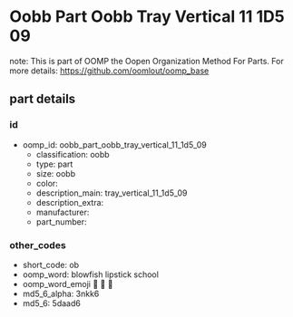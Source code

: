 # Oobb Part Oobb Tray Vertical 11 1D5 09  

note: This is part of OOMP the Oopen Organization Method For Parts. For more details: https://github.com/oomlout/oomp_base

##  part details





### id
* oomp_id: oobb_part_oobb_tray_vertical_11_1d5_09
  * classification: oobb
  * type: part
  * size: oobb
  * color: 
  * description_main: tray_vertical_11_1d5_09
  * description_extra: 
  * manufacturer: 
  * part_number: 

### other_codes
* short_code: ob
* oomp_word: blowfish lipstick school
* oomp_word_emoji :blowfish: :lipstick: :school:
* md5_6_alpha: 3nkk6
* md5_6: 5daad6